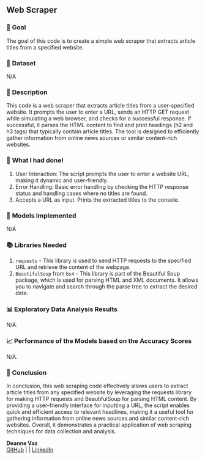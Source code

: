 ## **Web Scraper**

### 🎯 **Goal**

The goal of this code is to create a simple web scraper that extracts article titles from a specified website. 

### 🧵 **Dataset**

N/A

### 🧾 **Description**

This code is a web scraper that extracts article titles from a user-specified website. It prompts the user to enter a URL, sends an HTTP GET request while simulating a web browser, and checks for a successful response. If successful, it parses the HTML content to find and print headings (h2 and h3 tags) that typically contain article titles. The tool is designed to efficiently gather information from online news sources or similar content-rich websites.

### 🧮 **What I had done!**

1. User Interaction: The script prompts the user to enter a website URL, making it dynamic and user-friendly.
2. Error Handling: Basic error handling by checking the HTTP response status and handling cases where no titles are found.
3. Accepts a URL as input. Prints the extracted titles to the console.

### 🚀 **Models Implemented**

N/A

### 📚 **Libraries Needed**

1. `requests` - This library is used to send HTTP requests to the specified URL and retrieve the content of the webpage.
2. `BeautifulSoup` from `bs4` - This library is part of the Beautiful Soup package, which is used for parsing HTML and XML documents. It allows you to navigate and search through the parse tree to extract the desired data.

### 📊 **Exploratory Data Analysis Results**

N/A. 

### 📈 **Performance of the Models based on the Accuracy Scores**

N/A. 

### 📢 **Conclusion**

In conclusion, this web scraping code effectively allows users to extract article titles from any specified website by leveraging the requests library for making HTTP requests and BeautifulSoup for parsing HTML content. By providing a user-friendly interface for inputting a URL, the script enables quick and efficient access to relevant headlines, making it a useful tool for gathering information from online news sources and similar content-rich websites. Overall, it demonstrates a practical application of web scraping techniques for data collection and analysis.

**Deanne Vaz**  
[GitHub](https://github.com/djv554) | | [LinkedIn](https://www.linkedin.com/in/deanne-vaz/)
